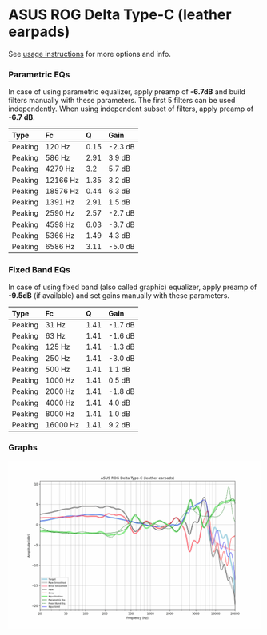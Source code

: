 # ASUS ROG Delta Type-C (leather earpads)
See [usage instructions](https://github.com/jaakkopasanen/AutoEq#usage) for more options and info.

### Parametric EQs
In case of using parametric equalizer, apply preamp of **-6.7dB** and build filters manually
with these parameters. The first 5 filters can be used independently.
When using independent subset of filters, apply preamp of **-6.7 dB**.

| Type    | Fc       |    Q | Gain    |
|:--------|:---------|:-----|:--------|
| Peaking | 120 Hz   | 0.15 | -2.3 dB |
| Peaking | 586 Hz   | 2.91 | 3.9 dB  |
| Peaking | 4279 Hz  | 3.2  | 5.7 dB  |
| Peaking | 12166 Hz | 1.35 | 3.2 dB  |
| Peaking | 18576 Hz | 0.44 | 6.3 dB  |
| Peaking | 1391 Hz  | 2.91 | 1.5 dB  |
| Peaking | 2590 Hz  | 2.57 | -2.7 dB |
| Peaking | 4598 Hz  | 6.03 | -3.7 dB |
| Peaking | 5366 Hz  | 1.49 | 4.3 dB  |
| Peaking | 6586 Hz  | 3.11 | -5.0 dB |

### Fixed Band EQs
In case of using fixed band (also called graphic) equalizer, apply preamp of **-9.5dB**
(if available) and set gains manually with these parameters.

| Type    | Fc       |    Q | Gain    |
|:--------|:---------|:-----|:--------|
| Peaking | 31 Hz    | 1.41 | -1.7 dB |
| Peaking | 63 Hz    | 1.41 | -1.6 dB |
| Peaking | 125 Hz   | 1.41 | -1.3 dB |
| Peaking | 250 Hz   | 1.41 | -3.0 dB |
| Peaking | 500 Hz   | 1.41 | 1.1 dB  |
| Peaking | 1000 Hz  | 1.41 | 0.5 dB  |
| Peaking | 2000 Hz  | 1.41 | -1.8 dB |
| Peaking | 4000 Hz  | 1.41 | 4.0 dB  |
| Peaking | 8000 Hz  | 1.41 | 1.0 dB  |
| Peaking | 16000 Hz | 1.41 | 9.2 dB  |

### Graphs
![](./ASUS%20ROG%20Delta%20Type-C%20(leather%20earpads).png)